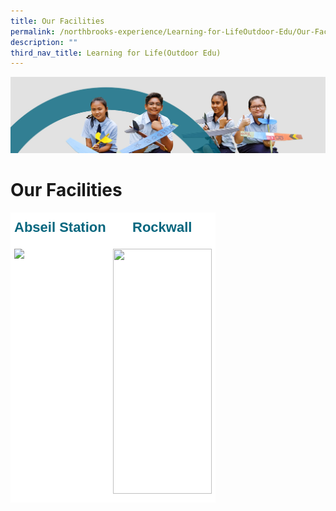 ```yaml
---
title: Our Facilities
permalink: /northbrooks-experience/Learning-for-LifeOutdoor-Edu/Our-Facilities/
description: ""
third_nav_title: Learning for Life(Outdoor Edu)
---
```

![](/images/northbrooks%20experience.jpg)

Our Facilities
==============

<style type="text/css">
.tg  {border-collapse:collapse;border-spacing:0;}
.tg td{border-color:black;border-style:solid;border-width:1px;font-family:Arial, sans-serif;font-size:14px;
  overflow:hidden;padding:10px 5px;word-break:normal;}
.tg th{border-color:black;border-style:solid;border-width:1px;font-family:Arial, sans-serif;font-size:14px;
  font-weight:normal;overflow:hidden;padding:10px 5px;word-break:normal;}
.tg .tg-p6yd{background-color:#FFF;border-color:#ffffff;color:#06667E;font-size:22px;font-weight:bold;text-align:center;
  vertical-align:top}
.tg .tg-jjsp{background-color:#FFF;border-color:#ffffff;text-align:left;vertical-align:top}
</style>
<table class="tg">
<thead>
  <tr>
    <th class="tg-p6yd"><span style="color:#06667E">Abseil Station</span></th>
    <th class="tg-p6yd"><span style="color:#06667E">Rockwall</span></th>
  </tr>
</thead>
<tbody>
  <tr>
    <td class="tg-jjsp"><img src="https://northbrookssec-moe-edu-sg.cwp-stg.sg/qql/slot/u162/Progs%20n%20Events/Learning%20for%20Life%20(outdoor)/Our%20Facilities/.tn.Abseil%20Station.jpg.2.jpg"><span style="font-weight:400;color:#000"> </span></td>
    <td class="tg-jjsp"><img src="https://northbrookssec-moe-edu-sg.cwp-stg.sg/qql/slot/u162/Progs%20n%20Events/Learning%20for%20Life%20(outdoor)/Our%20Facilities/.tn.Rockwall.jpg.mid.jpg" width="158" height="392"></td>
  </tr>
</tbody>
</table>